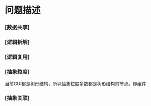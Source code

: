 # 问题描述

### [数据共享]

### [逻辑拆解]

### [逻辑复用]

### [抽象粒度]
当前GUI都是树形结构，所以抽象粒度多数都是树形结构的节点。即组件

### [抽象关联]